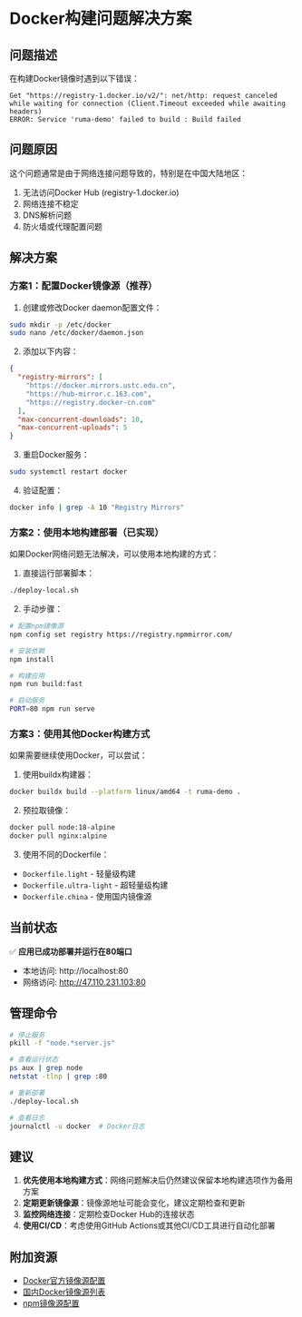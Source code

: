 # Docker构建问题解决方案

## 问题描述

在构建Docker镜像时遇到以下错误：
```
Get "https://registry-1.docker.io/v2/": net/http: request canceled while waiting for connection (Client.Timeout exceeded while awaiting headers)
ERROR: Service 'ruma-demo' failed to build : Build failed
```

## 问题原因

这个问题通常是由于网络连接问题导致的，特别是在中国大陆地区：
1. 无法访问Docker Hub (registry-1.docker.io)
2. 网络连接不稳定
3. DNS解析问题
4. 防火墙或代理配置问题

## 解决方案

### 方案1：配置Docker镜像源（推荐）

1. 创建或修改Docker daemon配置文件：
```bash
sudo mkdir -p /etc/docker
sudo nano /etc/docker/daemon.json
```

2. 添加以下内容：
```json
{
  "registry-mirrors": [
    "https://docker.mirrors.ustc.edu.cn",
    "https://hub-mirror.c.163.com",
    "https://registry.docker-cn.com"
  ],
  "max-concurrent-downloads": 10,
  "max-concurrent-uploads": 5
}
```

3. 重启Docker服务：
```bash
sudo systemctl restart docker
```

4. 验证配置：
```bash
docker info | grep -A 10 "Registry Mirrors"
```

### 方案2：使用本地构建部署（已实现）

如果Docker网络问题无法解决，可以使用本地构建的方式：

1. 直接运行部署脚本：
```bash
./deploy-local.sh
```

2. 手动步骤：
```bash
# 配置npm镜像源
npm config set registry https://registry.npmmirror.com/

# 安装依赖
npm install

# 构建应用
npm run build:fast

# 启动服务
PORT=80 npm run serve
```

### 方案3：使用其他Docker构建方式

如果需要继续使用Docker，可以尝试：

1. 使用buildx构建器：
```bash
docker buildx build --platform linux/amd64 -t ruma-demo .
```

2. 预拉取镜像：
```bash
docker pull node:18-alpine
docker pull nginx:alpine
```

3. 使用不同的Dockerfile：
- `Dockerfile.light` - 轻量级构建
- `Dockerfile.ultra-light` - 超轻量级构建
- `Dockerfile.china` - 使用国内镜像源

## 当前状态

✅ **应用已成功部署并运行在80端口**

- 本地访问: http://localhost:80
- 网络访问: http://47.110.231.103:80

## 管理命令

```bash
# 停止服务
pkill -f "node.*server.js"

# 查看运行状态
ps aux | grep node
netstat -tlnp | grep :80

# 重新部署
./deploy-local.sh

# 查看日志
journalctl -u docker  # Docker日志
```

## 建议

1. **优先使用本地构建方式**：网络问题解决后仍然建议保留本地构建选项作为备用方案
2. **定期更新镜像源**：镜像源地址可能会变化，建议定期检查和更新
3. **监控网络连接**：定期检查Docker Hub的连接状态
4. **使用CI/CD**：考虑使用GitHub Actions或其他CI/CD工具进行自动化部署

## 附加资源

- [Docker官方镜像源配置](https://docs.docker.com/registry/recipes/mirror/)
- [国内Docker镜像源列表](https://github.com/docker-library/official-images)
- [npm镜像源配置](https://npmmirror.com/) 